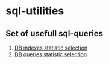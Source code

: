 # sql-utilities

## Set of usefull sql-queries

1. [DB indexes statistic selection](ms-sql-queries/index-stat.sql)
2. [DB queries statistic selection](ms-sql-queries/query-stat.sql)
